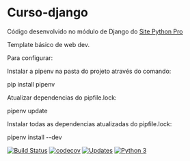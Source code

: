 # Curso-django
Código desenvolvido no módulo de Django do [Site Python Pro](www.python.pro.br)

Template básico de web dev.

Para configurar:

Instalar a pipenv na pasta do projeto através do comando:

pip install pipenv

Atualizar dependencias do pipfile.lock:

pipenv update

Instalar todas as dependencias atualizadas do pipfile.lock:

pipenv install --dev

[![Build Status](https://travis-ci.com/andremenezees/template-basico.svg?branch=master)](https://travis-ci.com/andremenezees/template-basico)
[![codecov](https://codecov.io/gh/andremenezees/curso-django/branch/master/graph/badge.svg)](https://codecov.io/gh/andremenezees/curso-django)
[![Updates](https://pyup.io/repos/github/andremenezees/curso-django/shield.svg)](https://pyup.io/repos/github/andremenezees/curso-django/)
[![Python 3](https://pyup.io/repos/github/andremenezees/curso-django/python-3-shield.svg)](https://pyup.io/repos/github/andremenezees/curso-django/)
